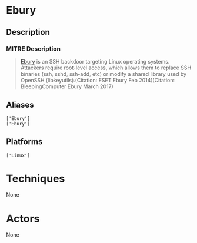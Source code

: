 
# Ebury

## Description

### MITRE Description

> [Ebury](https://attack.mitre.org/software/S0377) is an SSH backdoor targeting Linux operating systems. Attackers require root-level access, which allows them to replace SSH binaries (ssh, sshd, ssh-add, etc) or modify a shared library used by OpenSSH (libkeyutils).(Citation: ESET Ebury Feb 2014)(Citation: BleepingComputer Ebury March 2017)

## Aliases

```
['Ebury']
['Ebury']
```

## Platforms

```
['Linux']
```

# Techniques

None

# Actors

None
